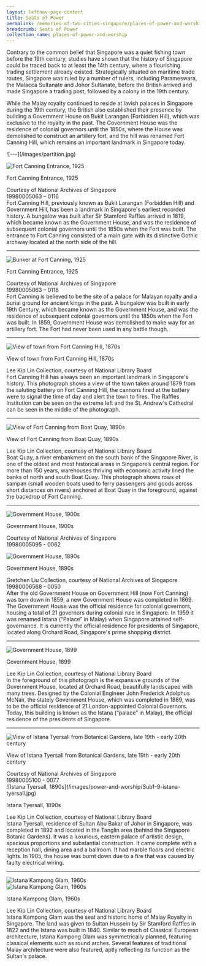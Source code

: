 ```yaml
---
layout: leftnav-page-content
title: Seats of Power
permalink: /memories-of-two-cities-singapore/places-of-power-and-worship/seats-of-power/
breadcrumb: Seats of Power
collection_name: places-of-power-and-worship
---
```

Contrary to the common belief that Singapore was a quiet fishing town before the 19th century, studies have shown that the history of Singapore could be traced back to at least the 14th century, where a flourishing trading settlement already existed. Strategically situated on maritime trade routes, Singapore was ruled by a number of rulers, including Parameswara, the Malacca Sultanate and Johor Sultanate, before the British arrived and made Singapore a trading post, followed by a colony in the 19th century.

While the Malay royalty continued to reside at lavish palaces in Singapore during the 19th century, the British also established their presence by building a Government House on Bukit Larangan (Forbidden Hill), which was exclusive to the royalty in the past. The Government House was the residence of colonial governors until the 1850s, where the House was demolished to construct an artillery fort, and the hill was renamed Fort Canning Hill, which remains an important landmark in Singapore today. 
<p></p>
![---](/images/partition.jpg)

![Fort Canning Entrance, 1925](/images/power-and-worship/Sub1-1-fort-canning-entrance-cr.jpg)
<div class="custom-caption">
<div><p>Fort Canning Entrance, 1925</p></div>
<div>Courtesy of National Archives of Singapore</div>
<div>19980005063 – 0116</div>
</div>
Fort Canning Hill, previously known as Bukit Larangan (Forbidden Hill) and Government Hill, has been a landmark in Singapore's earliest recorded history. A bungalow was built after Sir Stamford Raffles arrived in 1819, which became known as the Government House, and was the residence of subsequent colonial governors until the 1850s when the Fort was built. The entrance to Fort Canning consisted of a main gate with its distinctive Gothic archway located at the north side of the hill. 
<p></p>
<p></p>
<hr>

![Bunker at Fort Canning, 1925](/images/power-and-worship/Sub1-2-bunker-at-fort-canning-cr.jpg)
<div class="custom-caption">
<div><p>Fort Canning Entrance, 1925</p></div>
<div>Courtesy of National Archives of Singapore</div>
<div>19980005063 – 0118</div>
</div>
Fort Canning is believed to be the site of a palace for Malayan royalty and a burial ground for ancient kings in the past. A bungalow was built in early 19th Century, which became known as the Government House, and was the residence of subsequent colonial governors until the 1850s when the Fort was built. In 1859, Government House was demolished to make way for an artillery fort. The Fort had never been used in any battle though. 
<p></p>
<p></p>
<hr>

![View of town from Fort Canning Hill, 1870s](/images/power-and-worship/Sub1-3-view-of-town-from-fort-canning-hill.jpg)
<div class="custom-caption">
<div><p>View of town from Fort Canning Hill, 1870s</p></div>
<div>Lee Kip Lin Collection, courtesy of National Library Board</div>
</div>
Fort Canning Hill has always been an important landmark in Singapore's history. This photograph shows a view of the town taken around 1879 from the saluting battery on Fort Canning Hill, the cannons fired at the battery were to signal the time of day and alert the town to fires. The Raffles Institution can be seen on the extreme left and the St. Andrew's Cathedral can be seen in the middle of the photograph. 
<p></p>
<p></p>
<hr>

![View of Fort Canning from Boat Quay, 1890s](/images/power-and-worship/Sub1-4-view-of-fort-canning-from-boat-quay.jpg)
<div class="custom-caption">
<div><p>View of Fort Canning from Boat Quay, 1890s</p></div>
<div>Lee Kip Lin Collection, courtesy of National Library Board</div>
</div>
Boat Quay, a river embankment on the south bank of the Singapore River, is one of the oldest and most historical areas in Singapore’s central region. For more than 150 years, warehouses thriving with economic activity lined the banks of north and south Boat Quay. This photograph shows rows of sampan (small wooden boats used to ferry passengers and goods across short distances on rivers) anchored at Boat Quay in the foreground, against the backdrop of Fort Canning.
<p></p>
<p></p>
<hr>

![Government House, 1900s](/images/power-and-worship/Sub1-5-government-house.jpg)
<div class="custom-caption">
<div><p>Government House, 1900s</p></div>
<div>Courtesy of National Archives of Singapore</div>
<div>19980005095 - 0062</div>
</div>

![Government House, 1890s](/images/power-and-worship/Sub1-6-government-house-cr.jpg)
<div class="custom-caption">
<div><p>Government House, 1890s</p></div>
<div>Gretchen Liu Collection, courtesy of National Archives of Singapore</div>
<div>19980006568 - 0050</div>
</div>
After the old Government House on Government Hill (now Fort Canning) was torn down in 1859, a new Government House was completed in 1869. The Government House was the official residence for colonial governors, housing a total of 21 governors during colonial rule in Singapore. In 1959 it was renamed Istana (“Palace” in Malay) when Singapore attained self-governance. It is currently the official residence for presidents of Singapore, located along Orchard Road, Singapore's prime shopping district.
<p></p>
<p></p>
<hr>

![Government House, 1899](/images/power-and-worship/Sub1-7-government-house.jpg)
<div class="custom-caption">
<div><p>Government House, 1899</p></div>
<div>Lee Kip Lin Collection, courtesy of National Library Board</div>
</div>
In the foreground of this photograph is the expansive grounds of the Government House, located at Orchard Road, beautifully landscaped with many trees. Designed by the Colonial Engineer John Frederick Adolphus McNair, the stately Government House, which was completed in 1869, was to be the official residence of 21 London-appointed Colonial Governors. Today, this building is known as the Istana (“palace” in Malay), the official residence of the presidents of Singapore.
<p></p>
<p></p>
<hr>

![View of Istana Tyersall from Botanical Gardens, late 19th - early 20th century](/images/power-and-worship/Sub1-8-view-of-istana-tyersall-from-botanical-garden-cr.jpg)
<div class="custom-caption">
<div><p>View of Istana Tyersall from Botanical Gardens, late 19th - early 20th century</p></div>
<div>Courtesy of National Archives of Singapore</div>
<div>19980005100 - 0077</div>
</div>
![Istana Tyersall, 1890s](/images/power-and-worship/Sub1-9-istana-tyersall.jpg)
<div class="custom-caption">
<div><p>Istana Tyersall, 1890s</p></div>
<div>Lee Kip Lin Collection, courtesy of National Library Board</div>
</div>
Istana Tyersall, residence of Sultan Abu Bakar of Johor in Singapore, was completed in 1892 and located in the Tanglin area (behind the Singapore Botanic Gardens). It was a luxurious, eastern palace of artistic design, spacious proportions and substantial construction. It came complete with a reception hall, dining area and a ballroom. It had marble floors and electric lights. In 1905, the house was burnt down due to a fire that was caused by faulty electrical wiring.
<p></p>
<p></p>
<hr>

![Istana Kampong Glam, 1960s](/images/power-and-worship/Sub1-10-istana-kampong-glam-cr.jpg)
<br/>
![Istana Kampong Glam, 1960s](/images/power-and-worship/Sub1-11-istana-kampong-glam-cr.jpg)
<div class="custom-caption">
<div><p>Istana Kampong Glam, 1960s</p></div>
<div>Lee Kip Lin Collection, courtesy of National Library Board</div>
</div>
Istana Kampong Glam was the seat and historic home of Malay Royalty in Singapore. The land was given to Sultan Hussein by Sir Stamford Raffles in 1822 and the Istana was built in 1840. Similar to much of Classical European architecture, Istana Kampong Glam was symmetrically planned, featuring classical elements such as round arches. Several features of traditional Malay architecture were also featured, aptly reflecting its function as the Sultan's palace.
<p></p>
<p></p>
